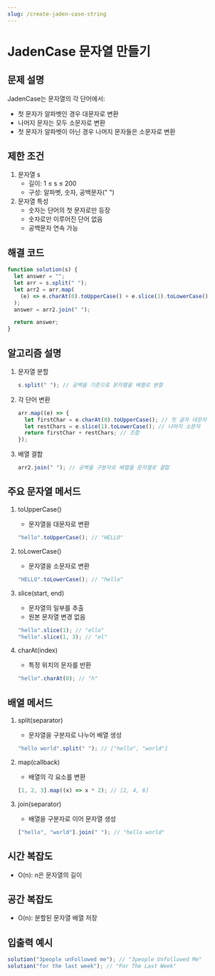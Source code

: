 ```yaml
---
slug: /create-jaden-case-string
---
```


# JadenCase 문자열 만들기

## 문제 설명

JadenCase는 문자열의 각 단어에서:

- 첫 문자가 알파벳인 경우 대문자로 변환
- 나머지 문자는 모두 소문자로 변환
- 첫 문자가 알파벳이 아닌 경우 나머지 문자들은 소문자로 변환

## 제한 조건

1. 문자열 s
   - 길이: 1 ≤ s ≤ 200
   - 구성: 알파벳, 숫자, 공백문자(" ")
2. 문자열 특성
   - 숫자는 단어의 첫 문자로만 등장
   - 숫자로만 이루어진 단어 없음
   - 공백문자 연속 가능

## 해결 코드

```javascript
function solution(s) {
  let answer = "";
  let arr = s.split(" ");
  let arr2 = arr.map(
    (e) => e.charAt(0).toUpperCase() + e.slice(1).toLowerCase()
  );
  answer = arr2.join(" ");

  return answer;
}
```

## 알고리즘 설명

1. 문자열 분할

   ```javascript
   s.split(" "); // 공백을 기준으로 문자열을 배열로 분할
   ```

2. 각 단어 변환

   ```javascript
   arr.map((e) => {
     let firstChar = e.charAt(0).toUpperCase(); // 첫 글자 대문자
     let restChars = e.slice(1).toLowerCase(); // 나머지 소문자
     return firstChar + restChars; // 조합
   });
   ```

3. 배열 결합
   ```javascript
   arr2.join(" "); // 공백을 구분자로 배열을 문자열로 결합
   ```

## 주요 문자열 메서드

1. toUpperCase()

   - 문자열을 대문자로 변환

   ```javascript
   "hello".toUpperCase(); // "HELLO"
   ```

2. toLowerCase()

   - 문자열을 소문자로 변환

   ```javascript
   "HELLO".toLowerCase(); // "hello"
   ```

3. slice(start, end)

   - 문자열의 일부를 추출
   - 원본 문자열 변경 없음

   ```javascript
   "hello".slice(1); // "ello"
   "hello".slice(1, 3); // "el"
   ```

4. charAt(index)
   - 특정 위치의 문자를 반환
   ```javascript
   "hello".charAt(0); // "h"
   ```

## 배열 메서드

1. split(separator)

   - 문자열을 구분자로 나누어 배열 생성

   ```javascript
   "hello world".split(" "); // ["hello", "world"]
   ```

2. map(callback)

   - 배열의 각 요소를 변환

   ```javascript
   [1, 2, 3].map((x) => x * 2); // [2, 4, 6]
   ```

3. join(separator)
   - 배열을 구분자로 이어 문자열 생성
   ```javascript
   ["hello", "world"].join(" "); // "hello world"
   ```

## 시간 복잡도

- O(n): n은 문자열의 길이

## 공간 복잡도

- O(n): 분할된 문자열 배열 저장

## 입출력 예시

```javascript
solution("3people unFollowed me"); // "3people Unfollowed Me"
solution("for the last week"); // "For The Last Week"
```
